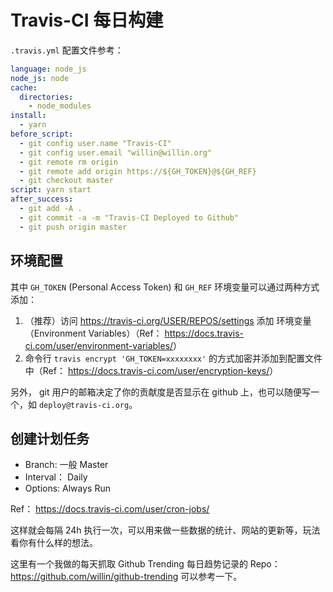 # Travis-CI 每日构建

`.travis.yml` 配置文件参考：

```yaml
language: node_js
node_js: node
cache:
  directories:
    - node_modules
install:
  - yarn
before_script:
  - git config user.name "Travis-CI"
  - git config user.email "willin@willin.org"
  - git remote rm origin
  - git remote add origin https://${GH_TOKEN}@${GH_REF}
  - git checkout master
script: yarn start
after_success:
  - git add -A .
  - git commit -a -m "Travis-CI Deployed to Github"
  - git push origin master
```

## 环境配置

其中 `GH_TOKEN` (Personal Access Token) 和 `GH_REF` 环境变量可以通过两种方式添加：

1. （推荐）访问 https://travis-ci.org/USER/REPOS/settings 添加 环境变量（Environment Variables）（Ref： <https://docs.travis-ci.com/user/environment-variables/>）
2. 命令行 `travis encrypt 'GH_TOKEN=xxxxxxxx'` 的方式加密并添加到配置文件中（Ref： <https://docs.travis-ci.com/user/encryption-keys/>）

另外， git 用户的邮箱决定了你的贡献度是否显示在 github 上，也可以随便写一个，如 `deploy@travis-ci.org`。

## 创建计划任务

- Branch: 一般 Master
- Interval： Daily
- Options: Always Run

Ref： <https://docs.travis-ci.com/user/cron-jobs/>

这样就会每隔 24h 执行一次，可以用来做一些数据的统计、网站的更新等，玩法看你有什么样的想法。

这里有一个我做的每天抓取 Github Trending 每日趋势记录的 Repo： <https://github.com/willin/github-trending> 可以参考一下。
